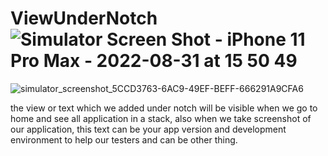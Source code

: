 # ViewUnderNotch![Simulator Screen Shot - iPhone 11 Pro Max - 2022-08-31 at 15 50 49](https://user-images.githubusercontent.com/5785670/187656877-dec26430-b743-4ff5-b859-1aa855760f2b.png)
![simulator_screenshot_5CCD3763-6AC9-49EF-BEFF-666291A9CFA6](https://user-images.githubusercontent.com/5785670/187656936-59f66f72-de5d-4714-9562-8035f29dc17a.png)


the view or text which we added under notch will be visible when we go to home and see all application in a stack, also when we take screenshot of our application, this text can be your app version and development environment to help our testers and can be other thing.
